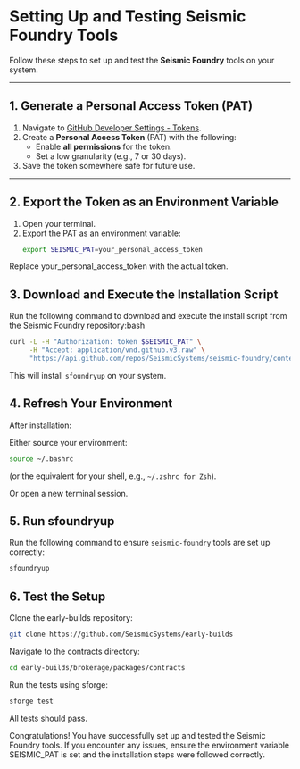 # Setting Up and Testing Seismic Foundry Tools

Follow these steps to set up and test the **Seismic Foundry** tools on your system.

---

## 1. Generate a Personal Access Token (PAT)
1. Navigate to [GitHub Developer Settings - Tokens](https://github.com/settings/tokens).
2. Create a **Personal Access Token** (PAT) with the following:
   - Enable **all permissions** for the token.
   - Set a low granularity (e.g., 7 or 30 days).
3. Save the token somewhere safe for future use.

---

## 2. Export the Token as an Environment Variable
1. Open your terminal.
2. Export the PAT as an environment variable:
   ```bash
   export SEISMIC_PAT=your_personal_access_token
   ```
Replace your_personal_access_token with the actual token.

## 3. Download and Execute the Installation Script
Run the following command to download and execute the install script from the Seismic Foundry repository:bash
```bash
curl -L -H "Authorization: token $SEISMIC_PAT" \
     -H "Accept: application/vnd.github.v3.raw" \
     "https://api.github.com/repos/SeismicSystems/seismic-foundry/contents/sfoundryup/install?ref=ameya/local-solc" | bash
```
This will install `sfoundryup` on your system.

## 4. Refresh Your Environment
After installation:

Either source your environment:

```bash
source ~/.bashrc
```
(or the equivalent for your shell, e.g., `~/.zshrc for Zsh`).

Or open a new terminal session.

## 5. Run sfoundryup
Run the following command to ensure `seismic-foundry` tools are set up correctly:

```bash
sfoundryup
```

## 6. Test the Setup
Clone the early-builds repository:
```bash
git clone https://github.com/SeismicSystems/early-builds
```

Navigate to the contracts directory:

```bash
cd early-builds/brokerage/packages/contracts
```

Run the tests using sforge:
```bash
sforge test
```

All tests should pass.

Congratulations!
You have successfully set up and tested the Seismic Foundry tools. If you encounter any issues, ensure the environment variable SEISMIC_PAT is set and the installation steps were followed correctly.


